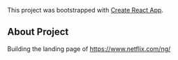 This project was bootstrapped with [Create React App](https://github.com/facebook/create-react-app).

## About Project

Building the landing page of https://www.netflix.com/ng/

